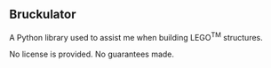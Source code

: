 ## Bruckulator

A Python library used to assist me when building LEGO<sup>TM</sup> structures.

No license is provided. No guarantees made.